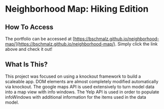 # Neighborhood Map: Hiking Edition

## How To Access

The portfolio can be accessed at [https://bschmalz.github.io/neighborhood-map/](https://bschmalz.github.io/neighborhood-map/). Simply click the link above and check it out! 

## What Is This? 

This project was focused on using a knockout framework to build a scaleable app. DOM elements are almost completely modified automatically via knockout. The google maps API is used extensively to turn model data into a map view with info windows. The Yelp API is used in order to populate infoWindows with additional information for the items used in the data model. 